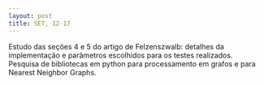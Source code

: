 ```yaml
---
layout: post
title: SET, 12-17
---
```


Estudo das seções 4 e 5 do artigo de Felzenszwalb: detalhes da implementação e parâmetros escolhidos para os testes realizados.
Pesquisa de bibliotecas em python para processamento em grafos e para Nearest Neighbor Graphs.


